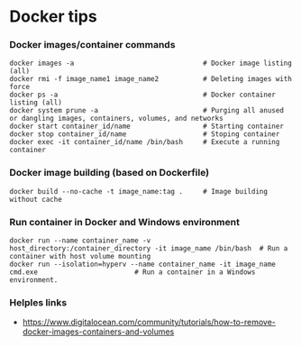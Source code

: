 Docker tips
=====

### Docker images/container commands

```
docker images -a                                # Docker image listing (all)
docker rmi -f image_name1 image_name2           # Deleting images with force
docker ps -a                                    # Docker container listing (all)
docker system prune -a                          # Purging all anused or dangling images, containers, volumes, and networks
docker start container_id/name                  # Starting container
docker stop container_id/name                   # Stoping container
docker exec -it container_id/name /bin/bash     # Execute a running container
```

### Docker image building (based on Dockerfile)

```
docker build --no-cache -t image_name:tag .     # Image building without cache
```

### Run container in Docker and Windows environment

```
docker run --name container_name -v host_directory:/container_directory -it image_name /bin/bash  # Run a container with host volume mounting
docker run --isolation=hyperv --name container_name -it image_name cmd.exe                        # Run a container in a Windows environment.
```

### Helples links

* <https://www.digitalocean.com/community/tutorials/how-to-remove-docker-images-containers-and-volumes>

